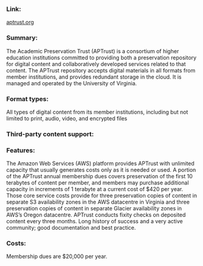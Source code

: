 ### Link:
[aptrust.org](http://aptrust.org/) 

### Summary:
The Academic Preservation Trust (APTrust) is a consortium of higher education institutions committed to providing both a preservation repository for digital content and collaboratively developed services related to that content. The APTrust repository accepts digital materials in all formats from member institutions, and provides redundant storage in the cloud. It is managed and operated by the University of Virginia.

### Format types:
All types of digital content from its member institutions, including but not limited to print, audio, video, and encrypted files

### Third-party content support:

### Features:
The Amazon Web Services (AWS) platform provides APTrust with unlimited capacity that usually generates costs only as it is needed or used. A portion of the APTrust annual membership dues covers preservation of the first 10 terabytes of content per member, and members may purchase additional capacity in increments of 1 terabyte at a current cost of $420 per year. Those core service costs provide for three preservation copies of content in separate S3 availability zones in the AWS datacentre in Virginia and three preservation copies of content in separate Glacier availability zones in AWS’s Oregon datacentre. APTrust conducts fixity checks on deposited content every three months. Long history of success and a very active community; good documentation and best practice.

### Costs:
Membership dues are $20,000 per year.